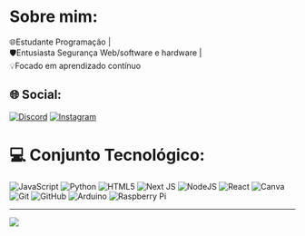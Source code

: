 #  Sobre mim:
🌐​Estudante Programação |<br>🛡Entusiasta Segurança Web/software e hardware |<br>💡Focado em aprendizado contínuo


## 🌐 Social:
[![Discord](https://img.shields.io/badge/Discord-%237289DA.svg?logo=discord&logoColor=white)](https://discord.com/invite/vG9SfT84) [![Instagram](https://img.shields.io/badge/Instagram-%23E4405F.svg?logo=Instagram&logoColor=white)](https://instagram.com/r_lucas_corte) 

# 💻 Conjunto Tecnológico:
![JavaScript](https://img.shields.io/badge/javascript-%23323330.svg?style=flat&logo=javascript&logoColor=%23F7DF1E) ![Python](https://img.shields.io/badge/python-3670A0?style=flat&logo=python&logoColor=ffdd54) ![HTML5](https://img.shields.io/badge/html5-%23E34F26.svg?style=flat&logo=html5&logoColor=white) ![Next JS](https://img.shields.io/badge/Next-black?style=flat&logo=next.js&logoColor=white) ![NodeJS](https://img.shields.io/badge/node.js-6DA55F?style=flat&logo=node.js&logoColor=white) ![React](https://img.shields.io/badge/react-%2320232a.svg?style=flat&logo=react&logoColor=%2361DAFB) ![Canva](https://img.shields.io/badge/Canva-%2300C4CC.svg?style=flat&logo=Canva&logoColor=white) ![Git](https://img.shields.io/badge/git-%23F05033.svg?style=flat&logo=git&logoColor=white) ![GitHub](https://img.shields.io/badge/github-%23121011.svg?style=flat&logo=github&logoColor=white) ![Arduino](https://img.shields.io/badge/-Arduino-00979D?style=flat&logo=Arduino&logoColor=white) ![Raspberry Pi](https://img.shields.io/badge/-RaspberryPi-C51A4A?style=flat&logo=Raspberry-Pi)

---
[![](https://visitcount.itsvg.in/api?id=lrsLucas&icon=2&color=12)](https://visitcount.itsvg.in)

<!-- Proudly created with GPRM ( https://gprm.itsvg.in ) -->
